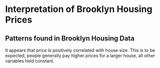 Interpretation of Brooklyn Housing Prices
================

Patterns found in Brooklyn Housing Data
---------------------------------------

It appears that price is positively correlated with house size. This is to be expected, people generally pay higher prices for a larger house, all other variables held constant.

